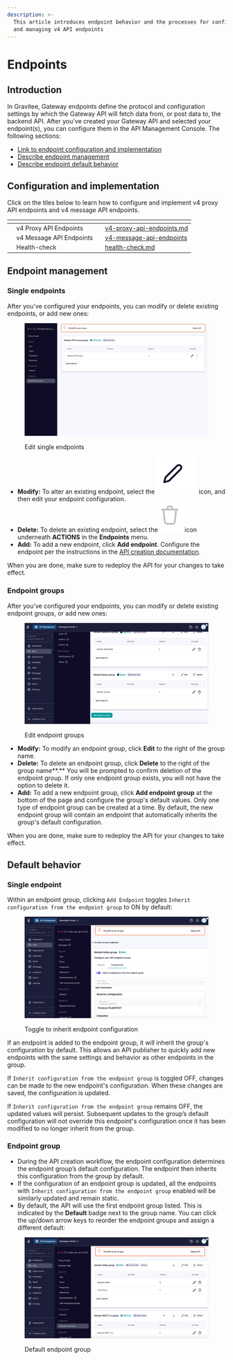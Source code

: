 ```yaml
---
description: >-
  This article introduces endpoint behavior and the processes for configuring
  and managing v4 API endpoints
---
```


# Endpoints

## Introduction

In Gravitee, Gateway endpoints define the protocol and configuration settings by which the Gateway API will fetch data from, or post data to, the backend API. After you've created your Gateway API and selected your endpoint(s), you can configure them in the API Management Console. The following sections:

* [Link to endpoint configuration and implementation](./#configuration-and-implementation)
* [Describe endpoint management](./#endpoint-management)
* [Describe endpoint default behavior](./#default-behavior)

## Configuration and implementation

Click on the tiles below to learn how to configure and implement v4 proxy API endpoints and v4 message API endpoints.

<table data-view="cards"><thead><tr><th></th><th></th><th></th><th data-hidden data-card-target data-type="content-ref"></th></tr></thead><tbody><tr><td></td><td>v4 Proxy API Endpoints</td><td></td><td><a href="v4-proxy-api-endpoints.md">v4-proxy-api-endpoints.md</a></td></tr><tr><td></td><td>v4 Message API Endpoints</td><td></td><td><a href="v4-message-api-endpoints/">v4-message-api-endpoints</a></td></tr><tr><td></td><td>Health-check</td><td></td><td><a href="health-check.md">health-check.md</a></td></tr></tbody></table>

## Endpoint management

### Single endpoints

After you've configured your endpoints, you can modify or delete existing endpoints, or add new ones:

<figure><img src="../../../../.gitbook/assets/Screen Shot 2023-07-18 at 10.41.53 AM.png" alt=""><figcaption><p>Edit single endpoints</p></figcaption></figure>

* **Modify:** To alter an existing endpoint, select the <img src="../../../../.gitbook/assets/Screen Shot 2023-07-18 at 10.43.13 AM.png" alt="" data-size="line"> icon, and then edit your endpoint configuration.&#x20;
* **Delete:** To delete an existing endpoint, select the <img src="../../../../.gitbook/assets/Screen Shot 2023-07-18 at 10.46.30 AM.png" alt="" data-size="line">icon underneath **ACTIONS** in the **Endpoints** menu.
* **Add:** To add a new endpoint, click **Add endpoint**. Configure the endpoint per the instructions in the [API creation documentation](../../../create-apis/the-api-creation-wizard/v4-api-creation-wizard.md).

When you are done, make sure to redeploy the API for your changes to take effect.

### Endpoint groups

After you've configured your endpoints, you can modify or delete existing endpoint groups, or add new ones:

<figure><img src="../../../../.gitbook/assets/endpoint groups v4 message api backend.png" alt=""><figcaption><p>Edit endpoint groups</p></figcaption></figure>

* **Modify:** To modify an endpoint group, click **Edit** to the right of the group name.
* **Delete:** To delete an endpoint group, click **Delete** to the right of the group name**.** You will be prompted to confirm deletion of the endpoint group. If only one endpoint group exists, you will not have the option to delete it.
* **Add:** To add a new endpoint group, click **Add endpoint group** at the bottom of the page and configure the group's default values. Only one type of endpoint group can be created at a time. By default, the new endpoint group will contain an endpoint that automatically inherits the group's default configuration.

When you are done, make sure to redeploy the API for your changes to take effect.

## Default behavior

### Single endpoint

Within an endpoint group, clicking `Add Endpoint` toggles `Inherit configuration from the endpoint group` to ON by default:

<figure><img src="../../../../.gitbook/assets/default behavior toggle to inherit.png" alt=""><figcaption><p>Toggle to inherit endpoint configuration</p></figcaption></figure>

If an endpoint is added to the endpoint group, it will inherit the group's configuration by default. This allows an API publisher to quickly add new endpoints with the same settings and behavior as other endpoints in the group.

If `Inherit configuration from the endpoint group` is toggled OFF, changes can be made to the new endpoint's configuration. When these changes are saved, the configuration is updated.&#x20;

If `Inherit configuration from the endpoint group` remains OFF, the updated values will persist. Subsequent updates to the group’s default configuration will not override this endpoint's configuration once it has been modified to no longer inherit from the group.

### Endpoint group

* During the API creation workflow, the endpoint configuration determines the endpoint group’s default configuration. The endpoint then inherits this configuration from the group by default.
* If the configuration of an endpoint group is updated, all the endpoints with `Inherit configuration from the endpoint group` enabled will be similarly updated and remain static.
* By default, the API will use the first endpoint group listed. This is indicated by the **Default** badge next to the group name. You can click the up/down arrow keys to reorder the endpoint groups and assign a different default:

<figure><img src="../../../../.gitbook/assets/default endpoint group (1).png" alt=""><figcaption><p>Default endpoint group</p></figcaption></figure>
